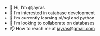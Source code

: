 - 👋 Hi, I’m @jayras
- 👀 I’m interested in database development
- 🌱 I’m currently learning pl/sql and python
- 💞️ I’m looking to collaborate on databases
- 📫 How to reach me at jayras@gmail.com

<!---
jayras/jayras is a ✨ special ✨ repository because its `README.md` (this file) appears on your GitHub profile.
You can click the Preview link to take a look at your changes.
--->
